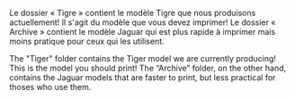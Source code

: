 Le dossier « Tigre » contient le modèle Tigre que nous produisons actuellement! Il s'agit du modèle que vous devez imprimer! 
Le dossier « Archive » contient le modèle Jaguar qui est plus rapide à imprimer mais moins pratique pour ceux qui les utilisent.

The "Tiger" folder contains the Tiger model we are currently producing! This is the model you should print!
The “Archive” folder, on the other hand, contains the Jaguar models that are faster to print, but less practical for thoses who use them.
